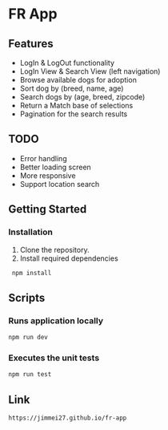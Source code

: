 # FR App

## Features

- LogIn & LogOut functionality
- LogIn View & Search View (left navigation)
- Browse available dogs for adoption
- Sort dog by (breed, name, age)
- Search dogs by (age, breed, zipcode)
- Return a Match base of selections
- Pagination for the search results

## TODO

- Error handling
- Better loading screen
- More responsive
- Support location search

## Getting Started

### Installation

1. Clone the repository.
2. Install required dependencies

```bash
 npm install
```

## Scripts

### Runs application locally

```bash
npm run dev
```

### Executes the unit tests

```bash
npm run test
```

## Link

```bash
https://jimmei27.github.io/fr-app
```
